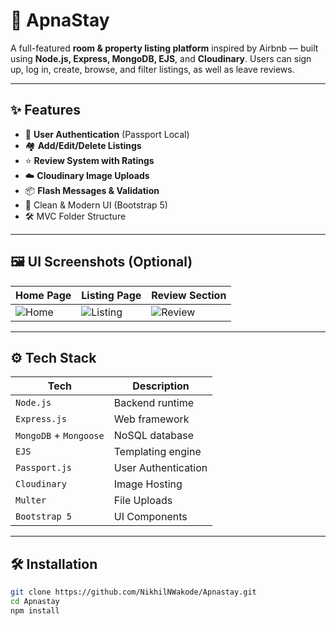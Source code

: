 # 🧭 ApnaStay

A full-featured **room & property listing platform** inspired by Airbnb — built using **Node.js, Express, MongoDB, EJS**, and **Cloudinary**. Users can sign up, log in, create, browse, and filter listings, as well as leave reviews.

---

## ✨ Features

- 🔐 **User Authentication** (Passport Local)
- 🏘️ **Add/Edit/Delete Listings**
- ⭐ **Review System with Ratings**
- ☁️ **Cloudinary Image Uploads**
- 📦 **Flash Messages & Validation**
- 💬 Clean & Modern UI (Bootstrap 5)
- 🛠️ MVC Folder Structure

---

## 🖼️ UI Screenshots (Optional)

| Home Page | Listing Page | Review Section |
|-----------|--------------|----------------|
| ![Home](./public/images/) | ![Listing](./public/images/screenshot-listing.png) | ![Review](./public/images/screenshot-review.png) |

---

## ⚙️ Tech Stack

| Tech | Description |
|------|-------------|
| `Node.js` | Backend runtime |
| `Express.js` | Web framework |
| `MongoDB` + `Mongoose` | NoSQL database |
| `EJS` | Templating engine |
| `Passport.js` | User Authentication |
| `Cloudinary` | Image Hosting |
| `Multer` | File Uploads |
| `Bootstrap 5` | UI Components |

---

## 🛠️ Installation

```bash
git clone https://github.com/NikhilNWakode/Apnastay.git
cd Apnastay
npm install
